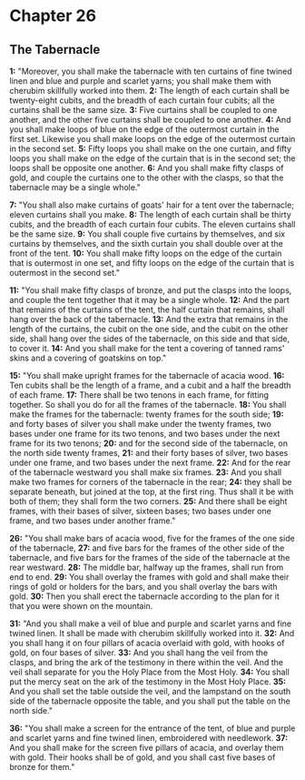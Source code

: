 # Chapter 26

## The Tabernacle

**1:** "Moreover, you shall make the tabernacle with ten curtains of fine twined linen and blue and purple and scarlet yarns; you shall make them with cherubim skillfully worked into them.
**2:** The length of each curtain shall be twenty-eight cubits, and the breadth of each curtain four cubits; all the curtains shall be the same size.
**3:** Five curtains shall be coupled to one another, and the other five curtains shall be coupled to one another.
**4:** And you shall make loops of blue on the edge of the outermost curtain in the first set. Likewise you shall make loops on the edge of the outermost curtain in the second set.
**5:** Fifty loops you shall make on the one curtain, and fifty loops you shall make on the edge of the curtain that is in the second set; the loops shall be opposite one another.
**6:** And you shall make fifty clasps of gold, and couple the curtains one to the other with the clasps, so that the tabernacle may be a single whole."

**7:** "You shall also make curtains of goats' hair for a tent over the tabernacle; eleven curtains shall you make.
**8:** The length of each curtain shall be thirty cubits, and the breadth of each curtain four cubits. The eleven curtains shall be the same size.
**9:** You shall couple five curtains by themselves, and six curtains by themselves, and the sixth curtain you shall double over at the front of the tent.
**10:** You shall make fifty loops on the edge of the curtain that is outermost in one set, and fifty loops on the edge of the curtain that is outermost in the second set."

**11:** "You shall make fifty clasps of bronze, and put the clasps into the loops, and couple the tent together that it may be a single whole.
**12:** And the part that remains of the curtains of the tent, the half curtain that remains, shall hang over the back of the tabernacle.
**13:** And the extra that remains in the length of the curtains, the cubit on the one side, and the cubit on the other side, shall hang over the sides of the tabernacle, on this side and that side, to cover it.
**14:** And you shall make for the tent a covering of tanned rams' skins and a covering of goatskins on top."

**15:** "You shall make upright frames for the tabernacle of acacia wood.
**16:** Ten cubits shall be the length of a frame, and a cubit and a half the breadth of each frame.
**17:** There shall be two tenons in each frame, for fitting together. So shall you do for all the frames of the tabernacle.
**18:** You shall make the frames for the tabernacle: twenty frames for the south side;
**19:** and forty bases of silver you shall make under the twenty frames, two bases under one frame for its two tenons, and two bases under the next frame for its two tenons;
**20:** and for the second side of the tabernacle, on the north side twenty frames,
**21:** and their forty bases of silver, two bases under one frame, and two bases under the next frame.
**22:** And for the rear of the tabernacle westward you shall make six frames.
**23:** And you shall make two frames for corners of the tabernacle in the rear;
**24:** they shall be separate beneath, but joined at the top, at the first ring. Thus shall it be with both of them; they shall form the two corners.
**25:** And there shall be eight frames, with their bases of silver, sixteen bases; two bases under one frame, and two bases under another frame."

**26:** "You shall make bars of acacia wood, five for the frames of the one side of the tabernacle,
**27:** and five bars for the frames of the other side of the tabernacle, and five bars for the frames of the side of the tabernacle at the rear westward.
**28:** The middle bar, halfway up the frames, shall run from end to end.
**29:** You shall overlay the frames with gold and shall make their rings of gold or holders for the bars, and you shall overlay the bars with gold.
**30:** Then you shall erect the tabernacle according to the plan for it that you were shown on the mountain.

**31:** "And you shall make a veil of blue and purple and scarlet yarns and fine twined linen. It shall be made with cherubim skillfully worked into it.
**32:** And you shall hang it on four pillars of acacia overlaid with gold, with hooks of gold, on four bases of silver.
**33:** And you shall hang the veil from the clasps, and bring the ark of the testimony in there within the veil. And the veil shall separate for you the Holy Place from the Most Holy.
**34:** You shall put the mercy seat on the ark of the testimony in the Most Holy Place.
**35:** And you shall set the table outside the veil, and the lampstand on the south side of the tabernacle opposite the table, and you shall put the table on the north side."

**36:** "You shall make a screen for the entrance of the tent, of blue and purple and scarlet yarns and fine twined linen, embroidered with needlework.
**37:** And you shall make for the screen five pillars of acacia, and overlay them with gold. Their hooks shall be of gold, and you shall cast five bases of bronze for them."
